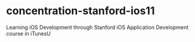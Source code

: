 # concentration-stanford-ios11
Learning iOS Development through Stanford iOS Application Development course in iTunesU
